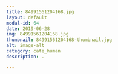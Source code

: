 ```yaml
---
title: 84991561204168.jpg
layout: default
modal-id: 64
date: 2019-06-28
img: 84991561204168.jpg
thumbnail: 84991561204168-thumbnail.jpg
alt: image-alt
category: cate_human
description: .

---
```

